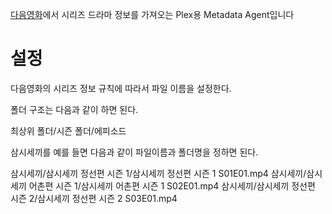 [다음영화](http://movie.daum.net)에서 시리즈 드라마 정보를 가져오는 Plex용 Metadata Agent입니다

설정
==============
다음영화의 시리즈 정보 규칙에 따라서 파일 이름을 설정한다.

폴더 구조는 다음과 같이 하면 된다.

최상위 폴더/시즌 폴더/에피소드 

삼시세끼를 예를 들면 다음과 같이 파일이름과 폴더명을 정하면 된다.

삼시세끼/삼시세끼 정선편 시즌 1/삼시세끼 정선편 시즌 1 S01E01.mp4 
삼시세끼/삼시세끼 어촌편 시즌 1/삼시세끼 어촌편 시즌 1 S02E01.mp4 
삼시세끼/삼시세끼 정선편 시즌 2/삼시세끼 정선편 시즌 2 S03E01.mp4 

